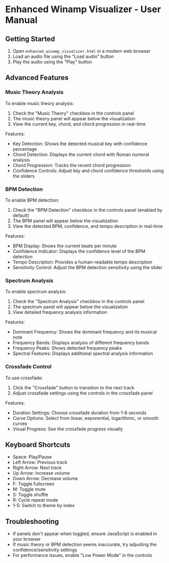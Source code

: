 # Enhanced Winamp Visualizer - User Manual

## Getting Started
1. Open `enhanced_winamp_visualizer.html` in a modern web browser
2. Load an audio file using the "Load audio" button
3. Play the audio using the "Play" button

## Advanced Features

### Music Theory Analysis
To enable music theory analysis:
1. Check the "Music Theory" checkbox in the controls panel
2. The music theory panel will appear below the visualization
3. View the current key, chord, and chord progression in real-time

Features:
- Key Detection: Shows the detected musical key with confidence percentage
- Chord Detection: Displays the current chord with Roman numeral analysis
- Chord Progression: Tracks the recent chord progression
- Confidence Controls: Adjust key and chord confidence thresholds using the sliders

### BPM Detection
To enable BPM detection:
1. Check the "BPM Detection" checkbox in the controls panel (enabled by default)
2. The BPM panel will appear below the visualization
3. View the detected BPM, confidence, and tempo description in real-time

Features:
- BPM Display: Shows the current beats per minute
- Confidence Indicator: Displays the confidence level of the BPM detection
- Tempo Description: Provides a human-readable tempo description
- Sensitivity Control: Adjust the BPM detection sensitivity using the slider

### Spectrum Analysis
To enable spectrum analysis:
1. Check the "Spectrum Analysis" checkbox in the controls panel
2. The spectrum panel will appear below the visualization
3. View detailed frequency analysis information

Features:
- Dominant Frequency: Shows the dominant frequency and its musical note
- Frequency Bands: Displays analysis of different frequency bands
- Frequency Peaks: Shows detected frequency peaks
- Spectral Features: Displays additional spectral analysis information

### Crossfade Control
To use crossfade:
1. Click the "Crossfade" button to transition to the next track
2. Adjust crossfade settings using the controls in the crossfade panel

Features:
- Duration Settings: Choose crossfade duration from 1-8 seconds
- Curve Options: Select from linear, exponential, logarithmic, or smooth curves
- Visual Progress: See the crossfade progress visually

## Keyboard Shortcuts
- Space: Play/Pause
- Left Arrow: Previous track
- Right Arrow: Next track
- Up Arrow: Increase volume
- Down Arrow: Decrease volume
- F: Toggle fullscreen
- M: Toggle mute
- S: Toggle shuffle
- R: Cycle repeat mode
- 1-5: Switch to theme by index

## Troubleshooting
- If panels don't appear when toggled, ensure JavaScript is enabled in your browser
- If music theory or BPM detection seems inaccurate, try adjusting the confidence/sensitivity settings
- For performance issues, enable "Low Power Mode" in the controls